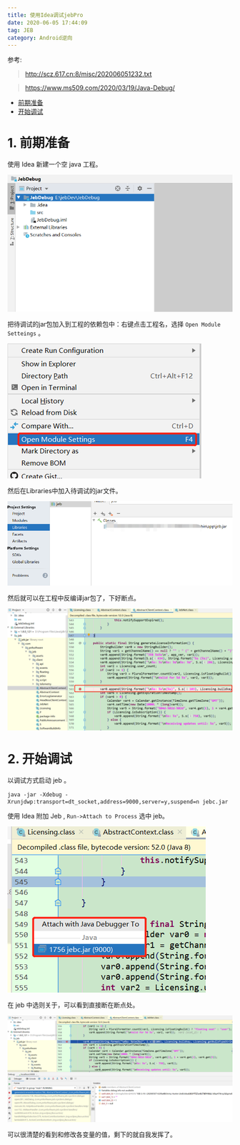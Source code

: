 ```yaml
---
title: 使用Idea调试jebPro
date: 2020-06-05 17:44:09
tag: JEB
category: Android逆向
---
```


参考:
> http://scz.617.cn:8/misc/202006051232.txt

> https://www.ms509.com/2020/03/19/Java-Debug/

<!-- TOC -->

- [前期准备](#%E5%89%8D%E6%9C%9F%E5%87%86%E5%A4%87)
- [开始调试](#%E5%BC%80%E5%A7%8B%E8%B0%83%E8%AF%95)

<!-- /TOC -->

# 1. 前期准备

使用 Idea 新建一个空 java 工程。

![](使用Idea调试jebPro/2020-06-05-17-56-40.png)

把待调试的jar包加入到工程的依赖包中：右键点击工程名，选择 `Open
Module Setteings` 。

![](使用Idea调试jebPro/2020-06-05-17-58-34.png)

然后在Libraries中加入待调试的jar文件。

![](使用Idea调试jebPro/2020-06-05-18-00-04.png)

然后就可以在工程中反编译jar包了，下好断点。

![](使用Idea调试jebPro/2020-06-05-18-04-33.png)

# 2. 开始调试

以调试方式启动 jeb 。
```
java -jar -Xdebug -Xrunjdwp:transport=dt_socket,address=9000,server=y,suspend=n jebc.jar
```

使用 Idea 附加 Jeb , `Run->Attach to Process` 选中 jeb。

![](使用Idea调试jebPro/2020-06-05-18-08-23.png)

在 jeb 中选则关于，可以看到直接断在断点处。

![](使用Idea调试jebPro/2020-06-05-18-10-17.png)


可以很清楚的看到和修改各变量的值，剩下的就自我发挥了。
